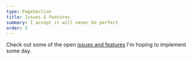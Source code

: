 ```yaml
---
type: PageSection
title: Issues & Features
summary: I accept it will never be perfect
order: 5
---
```


Check out some of the open [issues and features](https://github.com/kenjdavidson/kenjdavidson.github.io/issues) I'm hoping to implement some day.
